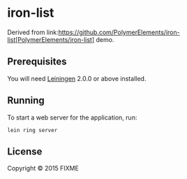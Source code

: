 # iron-list

Derived from link:https://github.com/PolymerElements/iron-list[PolymerElements/iron-list] demo.

## Prerequisites

You will need [Leiningen][] 2.0.0 or above installed.

[leiningen]: https://github.com/technomancy/leiningen

## Running

To start a web server for the application, run:

    lein ring server

## License

Copyright © 2015 FIXME
